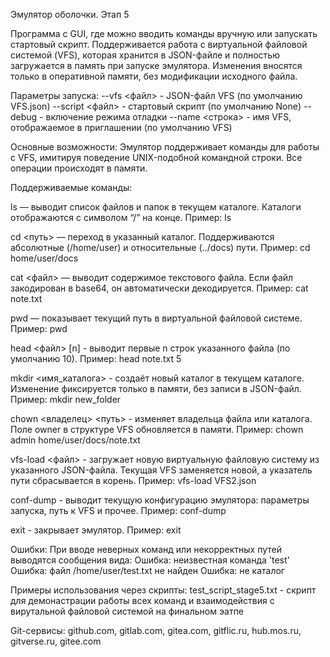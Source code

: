 Эмулятор оболочки. Этап 5

Программа с GUI, где можно вводить команды вручную или запускать стартовый скрипт. Поддерживается работа с виртуальной файловой системой (VFS), которая хранится в JSON-файле и полностью загружается в память при запуске эмулятора. Изменения вносятся только в оперативной памяти, без модификации исходного файла.

Параметры запуска:
--vfs <файл> - JSON-файл VFS (по умолчанию VFS.json)
--script <файл> - стартовый скрипт (по умолчанию None)
--debug - включение режима отладки
--name <строка> - имя VFS, отображаемое в приглашении (по умолчанию VFS)

Основные возможности:
Эмулятор поддерживает команды для работы с VFS, имитируя поведение UNIX-подобной командной строки. Все операции происходят в памяти.

Поддерживаемые команды:

ls — выводит список файлов и папок в текущем каталоге. Каталоги отображаются с символом “/” на конце.
Пример: ls

cd <путь> — переход в указанный каталог. Поддерживаются абсолютные (/home/user) и относительные (../docs) пути.
Пример: cd home/user/docs

cat <файл> — выводит содержимое текстового файла. Если файл закодирован в base64, он автоматически декодируется.
Пример: cat note.txt

pwd — показывает текущий путь в виртуальной файловой системе.
Пример: pwd

head <файл> [n] - выводит первые n строк указанного файла (по умолчанию 10).
Пример: head note.txt 5

mkdir <имя_каталога> - создаёт новый каталог в текущем каталоге. Изменение фиксируется только в памяти, без записи в JSON-файл.
Пример: mkdir new_folder

chown <владелец> <путь> - изменяет владельца файла или каталога. Поле owner в структуре VFS обновляется в памяти.
Пример: chown admin home/user/docs/note.txt

vfs-load <файл> - загружает новую виртуальную файловую систему из указанного JSON-файла. Текущая VFS заменяется новой, а указатель пути сбрасывается в корень.
Пример: vfs-load VFS2.json

conf-dump - выводит текущую конфигурацию эмулятора: параметры запуска, путь к VFS и прочее.
Пример: conf-dump

exit - закрывает эмулятор.
Пример: exit

Ошибки:
При вводе неверных команд или некорректных путей выводятся сообщения вида:
Ошибка: неизвестная команда 'test'
Ошибка: файл /home/user/test.txt не найден
Ошибка: не каталог

Примеры использования через скрипты:
test_script_stage5.txt - скрипт для демонастрации работы всех команд и взаимодействия с вирутальной файловой системой на финальном эатпе

Git-сервисы:
github.com, gitlab.com, gitea.com, gitflic.ru, hub.mos.ru, gitverse.ru, gitee.com
